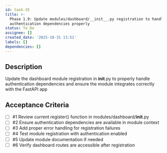 ```yaml
---
id: task-35
title: >-
  Phase 1.9: Update modules/dashboard/__init__.py registration to handle
  authentication dependencies properly
status: To Do
assignee: []
created_date: '2025-10-31 13:51'
labels: []
dependencies: []
---
```


## Description

<!-- SECTION:DESCRIPTION:BEGIN -->
Update the dashboard module registration in __init__.py to properly handle authentication dependencies and ensure the module integrates correctly with the FastAPI app
<!-- SECTION:DESCRIPTION:END -->

## Acceptance Criteria
<!-- AC:BEGIN -->
- [ ] #1 Review current register() function in modules/dashboard/__init__.py
- [ ] #2 Ensure authentication dependencies are available in module context
- [ ] #3 Add proper error handling for registration failures
- [ ] #4 Test module registration with authentication enabled
- [ ] #5 Update module documentation if needed
- [ ] #6 Verify dashboard routes are accessible after registration
<!-- AC:END -->
